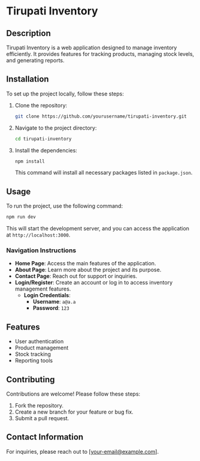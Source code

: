 # Tirupati Inventory

## Description
Tirupati Inventory is a web application designed to manage inventory efficiently. It provides features for tracking products, managing stock levels, and generating reports.

## Installation
To set up the project locally, follow these steps:
1. Clone the repository:
   ```bash
   git clone https://github.com/yourusername/tirupati-inventory.git
   ```
2. Navigate to the project directory:
   ```bash
   cd tirupati-inventory
   ```
3. Install the dependencies:
   ```bash
   npm install
   ```
   This command will install all necessary packages listed in `package.json`.

## Usage
To run the project, use the following command:
```bash
npm run dev
```
This will start the development server, and you can access the application at `http://localhost:3000`.

### Navigation Instructions
- **Home Page**: Access the main features of the application.
- **About Page**: Learn more about the project and its purpose.
- **Contact Page**: Reach out for support or inquiries.
- **Login/Register**: Create an account or log in to access inventory management features.
  - **Login Credentials**:
    - **Username**: `a@a.a`
    - **Password**: `123`

## Features
- User authentication
- Product management
- Stock tracking
- Reporting tools

## Contributing
Contributions are welcome! Please follow these steps:
1. Fork the repository.
2. Create a new branch for your feature or bug fix.
3. Submit a pull request.

## Contact Information
For inquiries, please reach out to [your-email@example.com].

